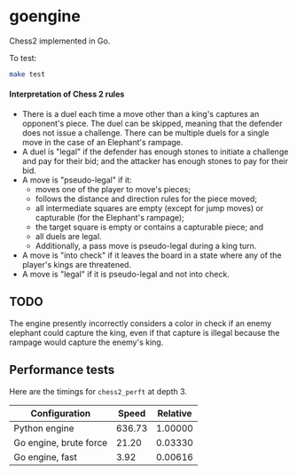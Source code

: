 # goengine

Chess2 implemented in Go.

To test:

```bash
make test
```

#### Interpretation of Chess 2 rules

- There is a duel each time a move other than a king's captures an opponent's piece. The duel can be skipped, meaning that the defender does not issue a challenge. There can be multiple duels for a single move in the case of an Elephant's rampage.
- A duel is "legal" if the defender has enough stones to initiate a challenge and pay for their bid; and the attacker has enough stones to pay for their bid.
- A move is "pseudo-legal" if it:
  - moves one of the player to move's pieces;
  - follows the distance and direction rules for the piece moved;
  - all intermediate squares are empty (except for jump moves) or capturable (for the Elephant's rampage);
  - the target square is empty or contains a capturable piece; and
  - all duels are legal.
  - Additionally, a pass move is pseudo-legal during a king turn.
- A move is "into check" if it leaves the board in a state where any of the player's kings are threatened.
- A move is "legal" if it is pseudo-legal and not into check.

## TODO

The engine presently incorrectly considers a color in check if an enemy elephant could capture the king, even if that capture is illegal because the rampage would capture the enemy's king.

## Performance tests

Here are the timings for `chess2_perft` at depth 3.

| Configuration          | Speed  | Relative |
| ---------------------- | ------ | -------- |
| Python engine          | 636.73 | 1.00000  |
| Go engine, brute force | 21.20  | 0.03330  |
| Go engine, fast        | 3.92   | 0.00616  |
